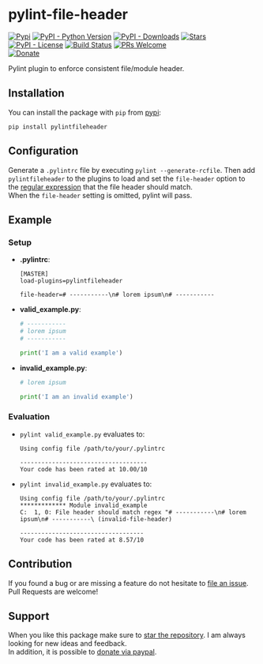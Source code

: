 # pylint-file-header

[![Pypi](https://img.shields.io/pypi/v/pylintfileheader.svg?style=flat-square)](https://pypi.python.org/pypi/pylintfileheader) [![PyPI - Python Version](https://img.shields.io/pypi/pyversions/pylintfileheader.svg?style=flat-square)](https://pypi.python.org/pypi/pylintfileheader) [![PyPI - Downloads](https://img.shields.io/pypi/dm/pylintfileheader.svg?style=flat-square)](https://pypistats.org/packages/pylintfileheader) [![Stars](https://img.shields.io/github/stars/HaaLeo/pylint-file-header.svg?label=Stars&logo=github&style=flat-square)](https://github.com/HaaLeo/pylint-file-header/stargazers)  
[![PyPI - License](https://img.shields.io/pypi/l/pylintfileheader.svg?style=flat-square)](https://pypi.python.org/pypi/pylintfileheader) 
[![Build Status](https://img.shields.io/travis/HaaLeo/pylint-file-header/master.svg?style=flat-square)](https://travis-ci.org/HaaLeo/pylint-file-header) [![PRs Welcome](https://img.shields.io/badge/PRs-welcome-brightgreen.svg?style=flat-square)](http://makeapullrequest.com)  
[![Donate](https://img.shields.io/badge/-Donate-blue.svg?logo=paypal&style=flat-square)](https://www.paypal.me/LeoHanisch)

Pylint plugin to enforce consistent file/module header.

## Installation

You can install the package with `pip` from [pypi](https://pypi.org/project/pylintfileheader):

```
pip install pylintfileheader
```

## Configuration

Generate a `.pylintrc` file by executing `pylint --generate-rcfile`.
Then add `pylintfileheader` to the plugins to load and set the `file-header` option to the [regular expression](https://docs.python.org/3.7/library/re.html#regular-expression-syntax) that the file header should match.  
When the `file-header` setting is omitted, pylint will pass.

## Example

### Setup

* **.pylintrc**:  

  ```pylintrc
  [MASTER]
  load-plugins=pylintfileheader

  file-header=# -----------\n# lorem ipsum\n# -----------
  ```

* **valid_example.py**:  

  ```python
  # -----------
  # lorem ipsum
  # -----------

  print('I am a valid example')
  ```

* **invalid_example.py**:  

  ```python
  # lorem ipsum

  print('I am an invalid example')
  ```

### Evaluation

* `pylint valid_example.py` evaluates to:  
  ```
  Using config file /path/to/your/.pylintrc

  ------------------------------------
  Your code has been rated at 10.00/10
  ```

* `pylint invalid_example.py` evaluates to:  
  ```
  Using config file /path/to/your/.pylintrc
  ************* Module invalid_example
  C:  1, 0: File header should match regex "# -----------\n# lorem ipsum\n# -----------\ (invalid-file-header)

  -----------------------------------
  Your code has been rated at 8.57/10
  ```

## Contribution

If you found a bug or are missing a feature do not hesitate to [file an issue](https://github.com/HaaLeo/pylint-file-header/issues/new/choose).  
Pull Requests are welcome!

## Support
When you like this package make sure to [star the repository](https://github.com/HaaLeo/pylint-file-header/stargazers). I am always looking for new ideas and feedback.  
In addition, it is possible to [donate via paypal](https://www.paypal.me/LeoHanisch).
